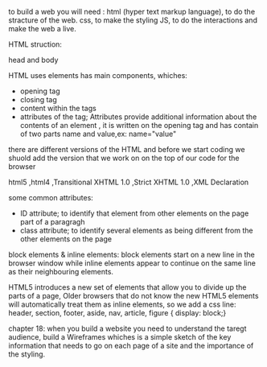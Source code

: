 to build a web you will need :
html (hyper text markup language), to do the stracture of the web.
css, to make the styling 
JS, to do the interactions and make the web a live.

HTML struction:

head and body
  

HTML uses elements has main components, whiches:
- opening tag
- closing tag
- content within the tags
- attributes of the tag; Attributes provide additional information about the contents of an element , it is written on the opening tag and has contain of two parts name and value,ex: name="value"

 
there are different versions of the HTML and before we start coding we shuold add the version that we work on on the top of our code for the browser

html5 ,html4 ,Transitional XHTML 1.0 ,Strict XHTML 1.0 ,XML Declaration 

some common attributes:
- ID attribute; to identify that element from other elements on the page  part of a paragragh 
- class attribute; to identify several elements as being different from the other elements on the page 

block elements & inline elements:
block elements start on a new line in the browser window while inline elements appear to continue on the same line as their neighbouring elements.

 HTML5 introduces a new set of elements that allow you to divide up the parts of a page, Older browsers that do not know the new HTML5 elements will automatically treat them as inline elements, so we add a css line:
header, section, footer, aside, nav, article, figure
{
display: block;}

chapter 18:
when you build a website you need to understand the taregt audience, build a Wireframes whiches  is a simple sketch of the key information that needs to go on each page of a site and the importance of the styling.




